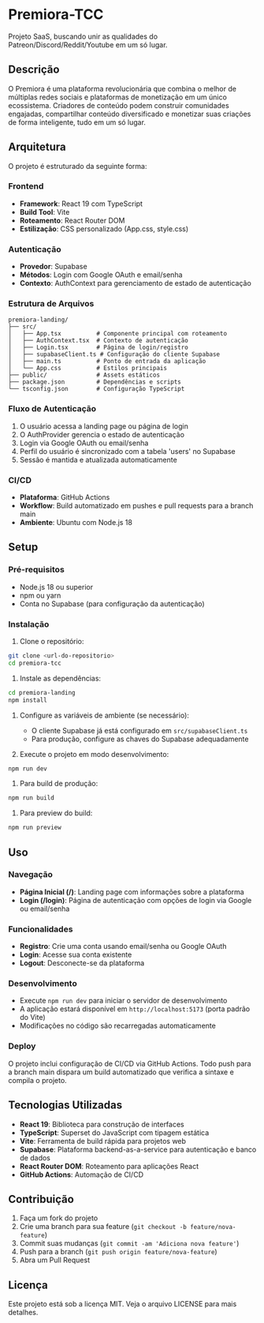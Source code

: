 # Premiora-TCC

Projeto SaaS, buscando unir as qualidades do Patreon/Discord/Reddit/Youtube em um só lugar.

## Descrição

O Premiora é uma plataforma revolucionária que combina o melhor de múltiplas redes sociais e plataformas de monetização em um único ecossistema. Criadores de conteúdo podem construir comunidades engajadas, compartilhar conteúdo diversificado e monetizar suas criações de forma inteligente, tudo em um só lugar.

## Arquitetura

O projeto é estruturado da seguinte forma:

### Frontend

- **Framework**: React 19 com TypeScript
- **Build Tool**: Vite
- **Roteamento**: React Router DOM
- **Estilização**: CSS personalizado (App.css, style.css)

### Autenticação

- **Provedor**: Supabase
- **Métodos**: Login com Google OAuth e email/senha
- **Contexto**: AuthContext para gerenciamento de estado de autenticação

### Estrutura de Arquivos

```
premiora-landing/
├── src/
│   ├── App.tsx          # Componente principal com roteamento
│   ├── AuthContext.tsx  # Contexto de autenticação
│   ├── Login.tsx        # Página de login/registro
│   ├── supabaseClient.ts # Configuração do cliente Supabase
│   ├── main.ts          # Ponto de entrada da aplicação
│   └── App.css          # Estilos principais
├── public/              # Assets estáticos
├── package.json         # Dependências e scripts
└── tsconfig.json        # Configuração TypeScript
```

### Fluxo de Autenticação

1. O usuário acessa a landing page ou página de login
2. O AuthProvider gerencia o estado de autenticação
3. Login via Google OAuth ou email/senha
4. Perfil do usuário é sincronizado com a tabela 'users' no Supabase
5. Sessão é mantida e atualizada automaticamente

### CI/CD

- **Plataforma**: GitHub Actions
- **Workflow**: Build automatizado em pushes e pull requests para a branch main
- **Ambiente**: Ubuntu com Node.js 18

## Setup

### Pré-requisitos

- Node.js 18 ou superior
- npm ou yarn
- Conta no Supabase (para configuração da autenticação)

### Instalação

1. Clone o repositório:

```bash
git clone <url-do-repositorio>
cd premiora-tcc
```

1. Instale as dependências:

```bash
cd premiora-landing
npm install
```

1. Configure as variáveis de ambiente (se necessário):
   - O cliente Supabase já está configurado em `src/supabaseClient.ts`
   - Para produção, configure as chaves do Supabase adequadamente

2. Execute o projeto em modo desenvolvimento:

```bash
npm run dev
```

1. Para build de produção:

```bash
npm run build
```

1. Para preview do build:

```bash
npm run preview
```

## Uso

### Navegação

- **Página Inicial (/)**: Landing page com informações sobre a plataforma
- **Login (/login)**: Página de autenticação com opções de login via Google ou email/senha

### Funcionalidades

- **Registro**: Crie uma conta usando email/senha ou Google OAuth
- **Login**: Acesse sua conta existente
- **Logout**: Desconecte-se da plataforma

### Desenvolvimento

- Execute `npm run dev` para iniciar o servidor de desenvolvimento
- A aplicação estará disponível em `http://localhost:5173` (porta padrão do Vite)
- Modificações no código são recarregadas automaticamente

### Deploy

O projeto inclui configuração de CI/CD via GitHub Actions. Todo push para a branch main dispara um build automatizado que verifica a sintaxe e compila o projeto.

## Tecnologias Utilizadas

- **React 19**: Biblioteca para construção de interfaces
- **TypeScript**: Superset do JavaScript com tipagem estática
- **Vite**: Ferramenta de build rápida para projetos web
- **Supabase**: Plataforma backend-as-a-service para autenticação e banco de dados
- **React Router DOM**: Roteamento para aplicações React
- **GitHub Actions**: Automação de CI/CD

## Contribuição

1. Faça um fork do projeto
2. Crie uma branch para sua feature (`git checkout -b feature/nova-feature`)
3. Commit suas mudanças (`git commit -am 'Adiciona nova feature'`)
4. Push para a branch (`git push origin feature/nova-feature`)
5. Abra um Pull Request

## Licença

Este projeto está sob a licença MIT. Veja o arquivo LICENSE para mais detalhes.
